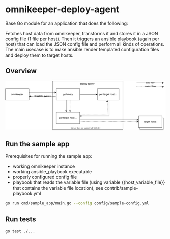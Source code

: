 # omnikeeper-deploy-agent

Base Go module for an application that does the following:

Fetches host data from omnikeeper, transforms it and stores it in a JSON config file (1 file per host). Then it triggers an ansible playbook (again per host) that can load the JSON config file and perform all kinds of operations. The main usecase is to make ansible render templated configuration files and deploy them to target hosts.

## Overview

![Overview of omnikeeper-deploy-agent](contrib/overview.svg?raw=true "Overview of omnikeeper-deploy-agent")

## Run the sample app

Prerequisites for running the sample app:

- working omnikeeper instance
- working ansible_playbook executable
- properly configured config file
- playbook that reads the variable file (using variable {{host_variable_file}} that contains the variable file location), see contrib/sample-playbook.yml

```bash
go run cmd/sample_app/main.go --config config/sample-config.yml
```

## Run tests

```bash
go test ./...
```

